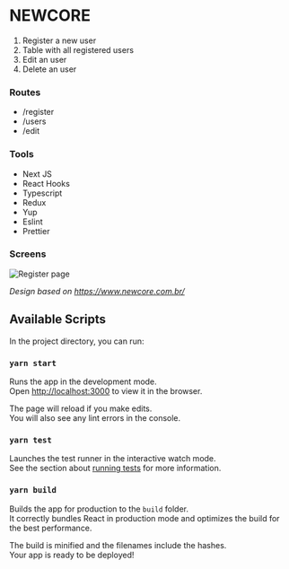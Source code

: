# NEWCORE

<ol>
  <li>Register a new user</li>
  <li>Table with all registered users</li>
  <li>Edit an user</li>
  <li>Delete an user</li>
</ol>

### Routes

<ul>
  <li>/register</li>
  <li>/users</li>
  <li>/edit</li>
</ul>

### Tools

<ul>
  <li>Next JS</li>
  <li>React Hooks</li>
  <li>Typescript</li>
  <li>Redux</li>
  <li>Yup</li>
  <li>Eslint</li>
  <li>Prettier</li>
</ul>

### Screens

![Register page](https://imgur.com/eb43zhm)

*Design based on https://www.newcore.com.br/*

## Available Scripts

In the project directory, you can run:

### `yarn start`

Runs the app in the development mode.<br />
Open [http://localhost:3000](http://localhost:3000) to view it in the browser.

The page will reload if you make edits.<br />
You will also see any lint errors in the console.

### `yarn test`

Launches the test runner in the interactive watch mode.<br />
See the section about [running tests](https://facebook.github.io/create-react-app/docs/running-tests) for more information.

### `yarn build`

Builds the app for production to the `build` folder.<br />
It correctly bundles React in production mode and optimizes the build for the best performance.

The build is minified and the filenames include the hashes.<br />
Your app is ready to be deployed!
